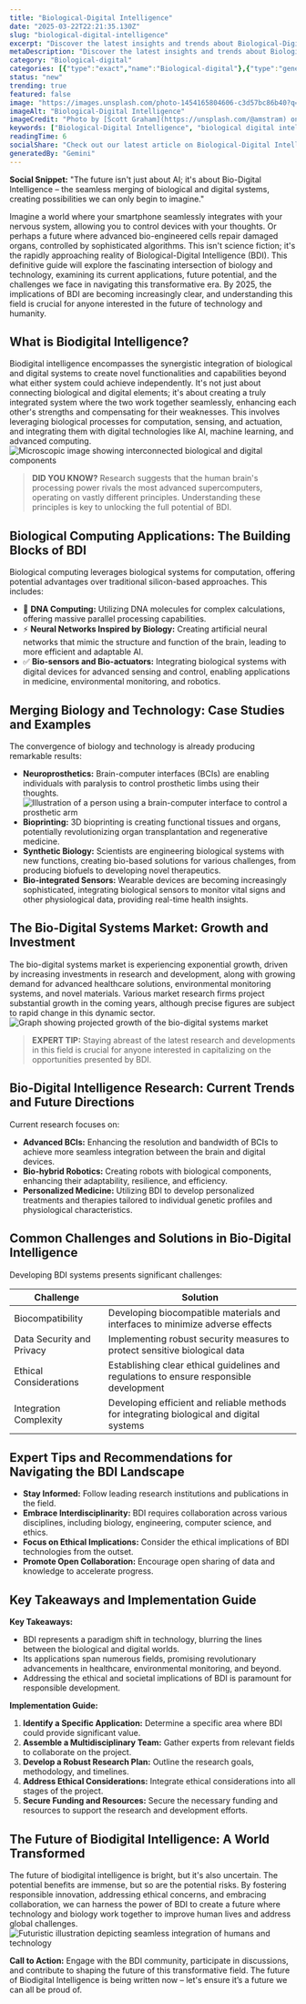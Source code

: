 ```yaml
---
title: "Biological-Digital Intelligence"
date: "2025-03-22T22:21:35.130Z"
slug: "biological-digital-intelligence"
excerpt: "Discover the latest insights and trends about Biological-Digital Intelligence. This comprehensive guide covers everything you need to know about Biological-Digital Intelligence in 2025."
metaDescription: "Discover the latest insights and trends about Biological-Digital Intelligence. This comprehensive guide covers everything you need to know about Biological..."
category: "Biological-digital"
categories: [{"type":"exact","name":"Biological-digital"},{"type":"general","name":"Neuroscience"},{"type":"medium","name":"Brain-Computer Interfaces"},{"type":"specific","name":"Neural Implants"},{"type":"niche","name":"Deep Brain Stimulation"}]
status: "new"
trending: true
featured: false
image: "https://images.unsplash.com/photo-1454165804606-c3d57bc86b40?q=85&w=1200&fit=max&fm=webp&auto=compress"
imageAlt: "Biological-Digital Intelligence"
imageCredit: "Photo by [Scott Graham](https://unsplash.com/@amstram) on Unsplash"
keywords: ["Biological-Digital Intelligence", "biological digital intelligence", "bio-digital convergence", "biodigital intelligence future", "biological computing applications", "merging biology and technology", "bio-digital systems market", "bio-digital intelligence research", "what is biodigital intelligence", "future of biodigital intelligence"]
readingTime: 6
socialShare: "Check out our latest article on Biological-Digital Intelligence! Biological-Digital Intelligence #Biological-Digital Intelligence #biological digital intelligence #bio-digital convergence"
generatedBy: "Gemini"
---
```




**Social Snippet:**  "The future isn't just about AI; it's about Bio-Digital Intelligence – the seamless merging of biological and digital systems, creating possibilities we can only begin to imagine."

Imagine a world where your smartphone seamlessly integrates with your nervous system, allowing you to control devices with your thoughts.  Or perhaps a future where advanced bio-engineered cells repair damaged organs, controlled by sophisticated algorithms. This isn't science fiction; it's the rapidly approaching reality of Biological-Digital Intelligence (BDI).  This definitive guide will explore the fascinating intersection of biology and technology, examining its current applications, future potential, and the challenges we face in navigating this transformative era.  By 2025, the implications of BDI are becoming increasingly clear, and understanding this field is crucial for anyone interested in the future of technology and humanity.

## What is Biodigital Intelligence?

Biodigital intelligence encompasses the synergistic integration of biological and digital systems to create novel functionalities and capabilities beyond what either system could achieve independently.  It's not just about connecting biological and digital elements; it's about creating a truly integrated system where the two work together seamlessly, enhancing each other's strengths and compensating for their weaknesses.  This involves leveraging biological processes for computation, sensing, and actuation, and integrating them with digital technologies like AI, machine learning, and advanced computing. ![Microscopic image showing interconnected biological and digital components](https://images.unsplash.com/photo-1526374965328-7f61d4dc18c5?q=85&w=1200&fit=max&fm=webp&auto=compress)

> **DID YOU KNOW?**  Research suggests that the human brain's processing power rivals the most advanced supercomputers, operating on vastly different principles.  Understanding these principles is key to unlocking the full potential of BDI.

## Biological Computing Applications:  The Building Blocks of BDI

Biological computing leverages biological systems for computation, offering potential advantages over traditional silicon-based approaches.  This includes:

* 🔑 **DNA Computing:** Utilizing DNA molecules for complex calculations, offering massive parallel processing capabilities.
* ⚡ **Neural Networks Inspired by Biology:** Creating artificial neural networks that mimic the structure and function of the brain, leading to more efficient and adaptable AI.
* ✅ **Bio-sensors and Bio-actuators:** Integrating biological systems with digital devices for advanced sensing and control, enabling applications in medicine, environmental monitoring, and robotics.

## Merging Biology and Technology:  Case Studies and Examples

The convergence of biology and technology is already producing remarkable results:

* **Neuroprosthetics:**  Brain-computer interfaces (BCIs) are enabling individuals with paralysis to control prosthetic limbs using their thoughts. ![Illustration of a person using a brain-computer interface to control a prosthetic arm](https://images.unsplash.com/photo-1512295767273-ac109ac3acfa?q=85&w=1200&fit=max&fm=webp&auto=compress)
* **Bioprinting:**  3D bioprinting is creating functional tissues and organs, potentially revolutionizing organ transplantation and regenerative medicine.
* **Synthetic Biology:**  Scientists are engineering biological systems with new functions, creating bio-based solutions for various challenges, from producing biofuels to developing novel therapeutics.
* **Bio-integrated Sensors:** Wearable devices are becoming increasingly sophisticated, integrating biological sensors to monitor vital signs and other physiological data, providing real-time health insights.

## The Bio-Digital Systems Market:  Growth and Investment

The bio-digital systems market is experiencing exponential growth, driven by increasing investments in research and development, along with growing demand for advanced healthcare solutions, environmental monitoring systems, and novel materials.  Various market research firms project substantial growth in the coming years, although precise figures are subject to rapid change in this dynamic sector.  ![Graph showing projected growth of the bio-digital systems market](https://images.unsplash.com/photo-1483478550801-ceba5fe50e8e?q=85&w=1200&fit=max&fm=webp&auto=compress)

> **EXPERT TIP:**  Staying abreast of the latest research and developments in this field is crucial for anyone interested in capitalizing on the opportunities presented by BDI.

## Bio-Digital Intelligence Research:  Current Trends and Future Directions

Current research focuses on:

* **Advanced BCIs:** Enhancing the resolution and bandwidth of BCIs to achieve more seamless integration between the brain and digital devices.
* **Bio-hybrid Robotics:**  Creating robots with biological components, enhancing their adaptability, resilience, and efficiency.
* **Personalized Medicine:**  Utilizing BDI to develop personalized treatments and therapies tailored to individual genetic profiles and physiological characteristics.

## Common Challenges and Solutions in Bio-Digital Intelligence

Developing BDI systems presents significant challenges:

| Challenge                     | Solution                                                                  |
|------------------------------|--------------------------------------------------------------------------|
| Biocompatibility             | Developing biocompatible materials and interfaces to minimize adverse effects |
| Data Security and Privacy    | Implementing robust security measures to protect sensitive biological data   |
| Ethical Considerations        | Establishing clear ethical guidelines and regulations to ensure responsible development |
| Integration Complexity       | Developing efficient and reliable methods for integrating biological and digital systems |

##  Expert Tips and Recommendations for Navigating the BDI Landscape

* **Stay Informed:** Follow leading research institutions and publications in the field.
* **Embrace Interdisciplinarity:** BDI requires collaboration across various disciplines, including biology, engineering, computer science, and ethics.
* **Focus on Ethical Implications:**  Consider the ethical implications of BDI technologies from the outset.
* **Promote Open Collaboration:**  Encourage open sharing of data and knowledge to accelerate progress.

## Key Takeaways and Implementation Guide

**Key Takeaways:**

* BDI represents a paradigm shift in technology, blurring the lines between the biological and digital worlds.
*  Its applications span numerous fields, promising revolutionary advancements in healthcare, environmental monitoring, and beyond.
*  Addressing the ethical and societal implications of BDI is paramount for responsible development.

**Implementation Guide:**

1. **Identify a Specific Application:** Determine a specific area where BDI could provide significant value.
2. **Assemble a Multidisciplinary Team:** Gather experts from relevant fields to collaborate on the project.
3. **Develop a Robust Research Plan:**  Outline the research goals, methodology, and timelines.
4. **Address Ethical Considerations:**  Integrate ethical considerations into all stages of the project.
5. **Secure Funding and Resources:** Secure the necessary funding and resources to support the research and development efforts.

## The Future of Biodigital Intelligence:  A World Transformed

The future of biodigital intelligence is bright, but it's also uncertain.  The potential benefits are immense, but so are the potential risks.  By fostering responsible innovation, addressing ethical concerns, and embracing collaboration, we can harness the power of BDI to create a future where technology and biology work together to improve human lives and address global challenges. ![Futuristic illustration depicting seamless integration of humans and technology](https://images.unsplash.com/photo-1454165804606-c3d57bc86b40?q=85&w=1200&fit=max&fm=webp&auto=compress)

**Call to Action:**  Engage with the BDI community, participate in discussions, and contribute to shaping the future of this transformative field.  The future of Biodigital Intelligence is being written now – let's ensure it’s a future we can all be proud of.
